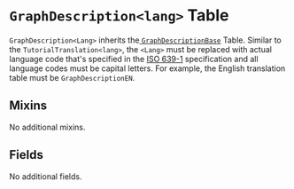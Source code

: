 # `GraphDescription<lang>` Table

`GraphDescription<Lang>` inherits the[ `GraphDescriptionBase`](/RFCs/backend/database/tutorial_related_tables/graph/graph_description_base_table.md) Table. Similar to the `TutorialTranslation<lang>`, the `<Lang>` must be replaced with actual language code that's specified in the [ISO 639-1](https://en.wikipedia.org/wiki/List_of_ISO_639-1_codes) specification and all language codes must be capital letters. For example, the English translation table must be `GraphDescriptionEN`. 

## Mixins

No additional mixins. 

## Fields

No additional fields. 